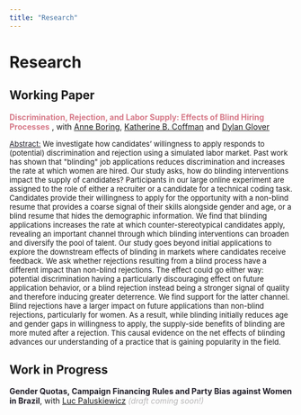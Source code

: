 ```yaml
---
title: "Research"
---
```


# Research

## Working Paper

<normal>  <a href="https://www.hbs.edu/faculty/Pages/item.aspx?num=67080" style="color:#d67988; text-decoration: none;">
    <strong>Discrimination, Rejection, and Labor Supply: Effects of Blind Hiring Processes</strong>
  </a>, with [Anne Boring](http://www.anneboring.com/), [Katherine B. Coffman](https://sites.google.com/site/kbaldigacoffman/) and [Dylan Glover](https://sites.google.com/site/dylanglover/home) </normal>

 <p style="font-size: small;">
<ins style="color:#211e29;"> Abstract:</ins>  We investigate how candidates’ willingness to apply responds to (potential) discrimination and rejection using a simulated labor market. Past work has shown that "blinding" job applications reduces discrimination and increases the rate at which women are hired. Our study asks, how do blinding interventions impact the supply of candidates? Participants in our large online experiment are assigned to the role of either a recruiter or a candidate for a technical coding task. Candidates provide their willingness to apply for the opportunity with a non-blind resume that provides a coarse signal of their skills alongside gender and age, or a blind resume that hides the demographic information. We find that blinding applications increases the rate at which counter-stereotypical candidates apply, revealing an important channel through which blinding interventions can broaden and diversify the pool of talent. Our study goes beyond initial applications to explore the downstream effects of blinding in markets where candidates receive feedback. We ask whether rejections resulting from a blind process have a different impact than non-blind rejections. The effect could go either way: potential discrimination having a particularly discouraging effect on future application behavior, or a blind rejection instead being a stronger signal of quality and therefore inducing greater deterrence. We find support for the latter channel. Blind rejections have a larger impact on future applications than non-blind rejections, particularly for women. As a result, while blinding initially reduces age and gender gaps in willingness to apply, the supply-side benefits of blinding are more muted after a rejection. This causal evidence on the net effects of blinding advances our understanding of a practice that is gaining popularity in the field.   
</p>



## Work in Progress

<normal> <strong style="color:#211e29;">Gender Quotas, Campaign Financing Rules and Party Bias against Women in Brazil</strong>, with [Luc Paluskiewicz](https://lucpaluskiewicz.github.io/) _<span style="color:#b7b6b7;">(draft coming soon!)</span>_  </normal>

<!---
  <small>
    Abstract
  </small>
-->
